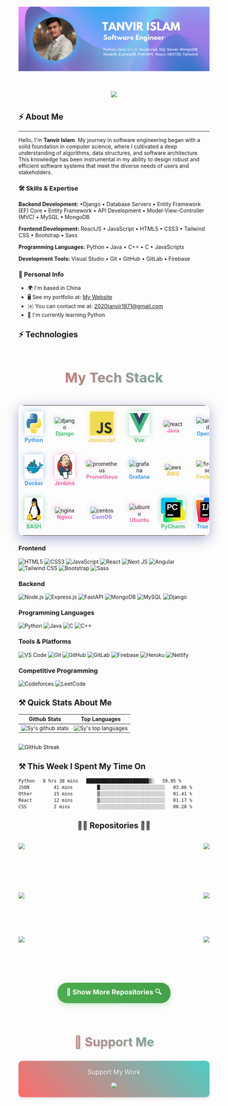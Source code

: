 ![GIF](https://github.com/Tanvir-yzu/Tanvir-yzu/blob/main/Tanvir%20islam%20(2).png)
<h1 align="center">
  <a href="https://git.io/typing-svg">
    <img src="https://readme-typing-svg.herokuapp.com/?lines=Hello,+There!+👋;I'm++Tanvir+Islam+.+.+.;I'm++a+Software++Engineer+&center=true&size=30">
  </a>
</h1>

## ⚡ About Me
-----------------

Hello, I'm **Tanvir Islam**. My journey in software engineering began with a solid foundation in computer science, where I cultivated a deep understanding of algorithms, data structures, and software architecture. This knowledge has been instrumental in my ability to design robust and efficient software systems that meet the diverse needs of users and stakeholders.

### 🛠️ Skills & Expertise

**Backend Development:** •Django  • Database Servers • Entity Framework (EF) Core • Entity Framework • API Development • Model-View-Controller (MVC) • MySQL • MongoDB


**Frontend Development:** ReactJS • JavaScript • HTML5 • CSS3 • Tailwind CSS • Bootstrap • Sass

**Programming Languages:** Python • Java • C++ • C • JavaScripts

**Development Tools:** Visual Studio • Git • GitHub • GitLab • Firebase 

### 📍 Personal Info
* 🌍  I'm based in China
* 🖥️  See my portfolio at: [My Website](http://tanvir-islam-portfolio.netlify.app/)
* ✉️  You can contact me at: [2020tanvir1971@gmail.com](mailto:2020tanvir1971@gmail.com)
* 🧠  I'm currently learning Python
## ⚡ Technologies

<h2 align="center" style="background: linear-gradient(45deg, #FF6B6B, #4ECDC4); -webkit-background-clip: text; -webkit-text-fill-color: transparent; padding: 20px; font-size: 36px; text-shadow: 2px 2px 4px rgba(0,0,0,0.1);">My Tech Stack</h2>

<table style="background: rgba(255,255,255,0.05); border-radius: 15px; box-shadow: 0 8px 32px 0 rgba(31,38,135,0.37); backdrop-filter: blur(4px); border: 1px solid rgba(255,255,255,0.18); margin: 20px auto;">
  <tr>
    <td align="center" style="padding: 15px; transition: all 0.3s ease;">
      <img alt="python" height=64px src="https://raw.githubusercontent.com/devicons/devicon/master/icons/python/python-original.svg" style="filter: drop-shadow(0 0 8px rgba(66,153,225,0.5));">
      <br><span style="font-weight: bold; color: #4299E1;">Python</span>
    </td>
    <td align="center" style="padding: 15px; transition: all 0.3s ease;">
      <img alt="django" height=64px src="https://cdn.worldvectorlogo.com/logos/django.svg" style="filter: drop-shadow(0 0 8px rgba(72,187,120,0.5));">
      <br><span style="font-weight: bold; color: #48BB78;">Django</span>
    </td>
    <td align="center" style="padding: 15px; transition: all 0.3s ease;">
      <img alt="javascript" height=64px src="https://raw.githubusercontent.com/devicons/devicon/master/icons/javascript/javascript-original.svg" style="filter: drop-shadow(0 0 8px rgba(236,201,75,0.5));">
      <br><span style="font-weight: bold; color: #ECC94B;">Javascript</span>
    </td>
    <td align="center" style="padding: 15px; transition: all 0.3s ease;">
      <img alt="vue" height=64px src="https://raw.githubusercontent.com/devicons/devicon/master/icons/vuejs/vuejs-original.svg" style="filter: drop-shadow(0 0 8px rgba(72,187,120,0.5));">
      <br><span style="font-weight: bold; color: #48BB78;">Vue</span>
    </td>
    <td align="center" style="padding: 15px; transition: all 0.3s ease;">
      <img alt="react" height=64px src="https://user-images.githubusercontent.com/39632170/109031546-077fa800-76ef-11eb-90ee-f49c93b996b7.png" style="filter: drop-shadow(0 0 8px rgba(237,100,166,0.5));">
      <br><span style="font-weight: bold; color: #ED64A6;">Java</span>
    </td>
    <td align="center" style="padding: 15px; transition: all 0.3s ease;">
      <img alt="tailwind" height=64px src="https://opencv.org/wp-content/uploads/2021/01/OpenCV-logo.png" style="filter: drop-shadow(0 0 8px rgba(66,153,225,0.5));">
      <br><span style="font-weight: bold; color: #4299E1;">OpenCV</span>
    </td>
    <td align="center" style="padding: 15px; transition: all 0.3s ease;">
      <img alt="tailwind" height=64px src="https://www.vectorlogo.zone/logos/tailwindcss/tailwindcss-icon.svg" style="filter: drop-shadow(0 0 8px rgba(56,178,172,0.5));">
      <br><span style="font-weight: bold; color: #38B2AC;">Tailwind</span>
    </td>
    <td align="center" style="padding: 15px; transition: all 0.3s ease;">
      <img alt="alpine" height=64px src="https://alpinejs.dev/alpine_long.svg" style="filter: drop-shadow(0 0 8px rgba(66,153,225,0.5));">
      <br><span style="font-weight: bold; color: #4299E1;">Alpine.js</span>
    </td>
  </tr>
  <tr>
    <td align="center" style="padding: 15px; transition: all 0.3s ease;">
      <img alt="docker" height=64px src="https://raw.githubusercontent.com/devicons/devicon/master/icons/docker/docker-original.svg" style="filter: drop-shadow(0 0 8px rgba(66,153,225,0.5));">
      <br><span style="font-weight: bold; color: #4299E1;">Docker</span>
    </td>
    <td align="center" style="padding: 15px; transition: all 0.3s ease;">
      <img alt="jenkins" height=64px src="https://raw.githubusercontent.com/devicons/devicon/master/icons/jenkins/jenkins-original.svg" style="filter: drop-shadow(0 0 8px rgba(237,100,166,0.5));">
      <br><span style="font-weight: bold; color: #ED64A6;">Jenkins</span>
    </td>
    <td align="center" style="padding: 15px; transition: all 0.3s ease;">
      <img alt="prometheus" height=64px src="https://cdn.worldvectorlogo.com/logos/prometheus.svg" style="filter: drop-shadow(0 0 8px rgba(237,100,166,0.5));">
      <br><span style="font-weight: bold; color: #ED64A6;">Prometheus</span>
    </td>
    <td align="center" style="padding: 15px; transition: all 0.3s ease;">
      <img alt="grafana" height=64px src="https://cdn.worldvectorlogo.com/logos/grafana.svg" style="filter: drop-shadow(0 0 8px rgba(66,153,225,0.5));">
      <br><span style="font-weight: bold; color: #4299E1;">Grafana</span>
    </td>
    <td align="center" style="padding: 15px; transition: all 0.3s ease;">
      <img alt="aws" height=64px src="https://cdn.worldvectorlogo.com/logos/aws-logo.svg" style="filter: drop-shadow(0 0 8px rgba(236,201,75,0.5));">
      <br><span style="font-weight: bold; color: #ECC94B;">AWS</span>
    </td>
    <td align="center" style="padding: 15px; transition: all 0.3s ease;">
      <img alt="firebase" height=64px src="https://cdn.worldvectorlogo.com/logos/firebase-1.svg" style="filter: drop-shadow(0 0 8px rgba(236,201,75,0.5));">
      <br><span style="font-weight: bold; color: #ECC94B;">Firebase</span>
    </td>
    <td align="center" style="padding: 15px; transition: all 0.3s ease;">
      <img alt="postgresql" height=64px src="https://raw.githubusercontent.com/devicons/devicon/master/icons/postgresql/postgresql-original.svg" style="filter: drop-shadow(0 0 8px rgba(66,153,225,0.5));">
      <br><span style="font-weight: bold; color: #4299E1;">PostgreSQL</span>
    </td>
    <td align="center" style="padding: 15px; transition: all 0.3s ease;">
      <img alt="mysql" height=64px src="https://raw.githubusercontent.com/devicons/devicon/master/icons/mysql/mysql-original.svg" style="filter: drop-shadow(0 0 8px rgba(66,153,225,0.5));">
      <br><span style="font-weight: bold; color: #4299E1;">MySQL</span>
    </td>
  </tr>
  <tr>
    <td align="center" style="padding: 15px; transition: all 0.3s ease;">
      <img alt="bash" height=64px src="https://raw.githubusercontent.com/devicons/devicon/master/icons/linux/linux-original.svg" style="filter: drop-shadow(0 0 8px rgba(72,187,120,0.5));">
      <br><span style="font-weight: bold; color: #48BB78;">BASH</span>
    </td>
    <td align="center" style="padding: 15px; transition: all 0.3s ease;">
      <img alt="nginx" height=64px src="https://cdn.worldvectorlogo.com/logos/nginx-1.svg" style="filter: drop-shadow(0 0 8px rgba(237,100,166,0.5));">
      <br><span style="font-weight: bold; color: #ED64A6;">Nginx</span>
    </td>
    <td align="center" style="padding: 15px; transition: all 0.3s ease;">
      <img alt="centos" height=64px src="https://cdn.worldvectorlogo.com/logos/centos-1.svg" style="filter: drop-shadow(0 0 8px rgba(159,122,234,0.5));">
      <br><span style="font-weight: bold; color: #9F7AEA;">CentOS</span>
    </td>
    <td align="center" style="padding: 15px; transition: all 0.3s ease;">
      <img alt="ubuntu" height=64px src="https://user-images.githubusercontent.com/39632170/109294252-25681c80-7857-11eb-9ec4-4fbdad9fadfc.png" style="filter: drop-shadow(0 0 8px rgba(237,100,166,0.5));">
      <br><span style="font-weight: bold; color: #ED64A6;">Ubuntu</span>
    </td>
    <td align="center" style="padding: 15px; transition: all 0.3s ease;">
      <img alt="pycharm" height=64px src="https://raw.githubusercontent.com/devicons/devicon/master/icons/pycharm/pycharm-original.svg" style="filter: drop-shadow(0 0 8px rgba(72,187,120,0.5));">
      <br><span style="font-weight: bold; color: #48BB78;">PyCharm</span>
    </td>
    <td align="center" style="padding: 15px; transition: all 0.3s ease;">
      <img alt="trae" height=64px src="https://raw.githubusercontent.com/devicons/devicon/master/icons/intellij/intellij-original.svg" style="filter: drop-shadow(0 0 8px rgba(66,153,225,0.5));">
      <br><span style="font-weight: bold; color: #4299E1;">Trae IDE</span>
    </td>
    <td align="center" style="padding: 15px; transition: all 0.3s ease;">
      <img alt="dart" height=64px src="https://cdn.worldvectorlogo.com/logos/dart.svg" style="filter: drop-shadow(0 0 8px rgba(66,153,225,0.5));">
      <br><span style="font-weight: bold; color: #4299E1;">Dart</span>
    </td>
    <td align="center" style="padding: 15px; transition: all 0.3s ease;">
      <img alt="flutter" height=64px src="https://raw.githubusercontent.com/devicons/devicon/master/icons/flutter/flutter-original.svg" style="filter: drop-shadow(0 0 8px rgba(66,153,225,0.5));">
      <br><span style="font-weight: bold; color: #4299E1;">Flutter</span>
    </td>
  </tr>
</table>

### Frontend
![HTML5](https://img.shields.io/badge/-HTML5-E34F26?style=for-the-badge&logo=html5&logoColor=white)
![CSS3](https://img.shields.io/badge/-CSS3-1572B6?style=for-the-badge&logo=css3&logoColor=white)
![JavaScript](https://img.shields.io/badge/-JavaScript-F7DF1E?style=for-the-badge&logo=javascript&logoColor=black)
![React](https://img.shields.io/badge/-React-61DAFB?style=for-the-badge&logo=react&logoColor=black)
![Next JS](https://img.shields.io/badge/Next-black?style=for-the-badge&logo=next.js&logoColor=white)
![Angular](https://img.shields.io/badge/-Angular-DD0031?style=for-the-badge&logo=angular&logoColor=white)
![Tailwind CSS](https://img.shields.io/badge/-Tailwind_CSS-38B2AC?style=for-the-badge&logo=tailwind-css&logoColor=white)
![Bootstrap](https://img.shields.io/badge/-Bootstrap-563D7C?style=for-the-badge&logo=bootstrap&logoColor=white)
![Sass](https://img.shields.io/badge/-Sass-CC6699?style=for-the-badge&logo=sass&logoColor=white)

### Backend
![Node.js](https://img.shields.io/badge/node.js-6DA55F?style=for-the-badge&logo=node.js&logoColor=white)
![Express.js](https://img.shields.io/badge/express.js-%23404d59.svg?style=for-the-badge&logo=express&logoColor=%2361DAFB)
![FastAPI](https://img.shields.io/badge/FastAPI-005571?style=for-the-badge&logo=fastapi&logoColor=white)
![MongoDB](https://img.shields.io/badge/-MongoDB-47A248?style=for-the-badge&logo=mongodb&logoColor=white)
![MySQL](https://img.shields.io/badge/-MySQL-4479A1?style=for-the-badge&logo=mysql&logoColor=white)
![Django](https://img.shields.io/badge/-Django-092E20?style=for-the-badge&logo=django&logoColor=white)

### Programming Languages
![Python](https://img.shields.io/badge/-Python-3776AB?style=for-the-badge&logo=python&logoColor=white)
![Java](https://img.shields.io/badge/-Java-007396?style=for-the-badge&logo=java&logoColor=white)
![C](https://img.shields.io/badge/-C-00599C?style=for-the-badge&logo=c&logoColor=white)
![C++](https://img.shields.io/badge/-C++-00599C?style=for-the-badge&logo=c%2B%2B&logoColor=white)

### Tools & Platforms
![VS Code](https://img.shields.io/badge/-VS_Code-007ACC?style=for-the-badge&logo=visual-studio-code&logoColor=white)
![Git](https://img.shields.io/badge/-Git-F05032?style=for-the-badge&logo=git&logoColor=white)
![GitHub](https://img.shields.io/badge/-GitHub-181717?style=for-the-badge&logo=github&logoColor=white)
![GitLab](https://img.shields.io/badge/-GitLab-FCA121?style=for-the-badge&logo=gitlab&logoColor=white)
![Firebase](https://img.shields.io/badge/Firebase-039BE5?style=for-the-badge&logo=Firebase&logoColor=white)
![Heroku](https://img.shields.io/badge/-Heroku-430098?style=for-the-badge&logo=heroku&logoColor=white)
![Netlify](https://img.shields.io/badge/-Netlify-00C7B7?style=for-the-badge&logo=netlify&logoColor=white)

### Competitive Programming
![Codeforces](https://img.shields.io/badge/Codeforces-445f9d?style=for-the-badge&logo=Codeforces&logoColor=white)
![LeetCode](https://img.shields.io/badge/LeetCode-000000?style=for-the-badge&logo=LeetCode&logoColor=#d16c06)


## ⚒ Quick Stats About Me

| Github Stats | Top Languages |
| --- | --- |
| ![Sy's github stats](https://github-readme-stats.vercel.app/api?username=Tanvir-yzu&show_icons=true&title_color=f6c32c&icon_color=f6c32c&text_color=9f9f9f&bg_color=151515&count_private=true) | ![Sy's top languages](https://github-readme-stats.vercel.app/api/top-langs/?username=Tanvir-yzu&show_icons=true&title_color=f6c32c&icon_color=f6c32c&text_color=9f9f9f&bg_color=151515&count_private=true&layout=compact) |



<h2 class="center">
 

</h2>



<img src="https://streak-stats.demolab.com?user=Tanvir-yzu&theme=earth&hide_border=true" alt="GitHub Streak" />








## ⚒ This Week I Spent My Time On
<!--START_SECTION:waka-->

```txt
Python   8 hrs 38 mins   ███████████████████████▒░   59.95 %
JSON         41 mins         █░░░░░░░░░░░░░░░░░░░░░░░░   03.86 %
Other        15 mins         ▒░░░░░░░░░░░░░░░░░░░░░░░░   01.41 %
React        12 mins         ▒░░░░░░░░░░░░░░░░░░░░░░░░   01.17 %
CSS          2 mins          ░░░░░░░░░░░░░░░░░░░░░░░░░   00.28 %
```

<!--END_SECTION:waka-->


<h2 align="center">👨‍💻 Repositories 👨‍💻</h2>
<br>
<div width="100%" align="center"><a align="left" href="https://github.com/Tanvir-yzu/face_recognition_project-main" title="Software"><img align="left" height="115" src="https://github-readme-stats.vercel.app/api/pin/?username=Tanvir-yzu&repo=face_recognition_project-main&theme=react&border_color=61dafb&border_radius=10"></a><a align="right" href="https://github.com/Tanvir-yzu/jarvis2.0" title="jarvis2.0"><img align="right" height="115" src="https://github-readme-stats.vercel.app/api/pin/?username=Tanvir-yzu&repo=jarvis2.0&theme=react&border_color=61dafb&border_radius=10"></a>
</div>

<br/><br/><br/><br/><br/><br/>
<div width="100%" align="center"><a align="left" href="https://github.com/Tanvir-yzu/face-detected" title="face-detected"><img align="left" height="115" src="https://github-readme-stats.vercel.app/api/pin/?username=Tanvir-yzu&repo=face-detected&theme=react&border_color=61dafb&border_radius=10"></a><a align="right" href="https://github.com/Tanvir-yzu/Graph-Algorithms-Visualizer-main" title="Graph-Algorithms-Visualizer-main"><img align="right" height="115" src="https://github-readme-stats.vercel.app/api/pin/?username=Tanvir-yzu&repo=Graph-Algorithms-Visualizer-main&theme=react&border_color=61dafb&border_radius=10"></a>
</div>


<br/><br/><br/><br/><br/><br/>


<div width="100%" align="center"><a align="left" href="https://github.com/Tanvir-yzu/eye_controlled_mouse" title="eye_controlled_mouse"><img align="left" height="115" src="https://github-readme-stats.vercel.app/api/pin/?username=Tanvir-yzu&repo=eye_controlled_mouse&theme=react&border_color=61dafb&border_radius=10"></a><a align="right" href="https://github.com/Tanvir-yzu/FastAPI" title="FastAPI"><img align="right" height="115" src="https://github-readme-stats.vercel.app/api/pin/?username=Tanvir-yzu&repo=FastAPI&theme=react&border_color=61dafb&border_radius=10"></a>
</div>
<br/><br/><br/><br/><br/><br/>

<h4 align="center">
  <a href="https://github.com/Tanvir-yzu?tab=repositories" 
     title="Show Repositories"
     style="
       display: inline-block;
       padding: 12px 24px;
       background: linear-gradient(45deg, #4CAF50, #45a049);
       color: white;
       text-decoration: none;
       border-radius: 25px;
       font-size: 18px;
       font-weight: bold;
       box-shadow: 0 4px 15px rgba(76, 175, 80, 0.3);
       transition: all 0.3s ease;
     "
     onmouseover="this.style.transform='scale(1.05)'; this.style.boxShadow='0 6px 20px rgba(76, 175, 80, 0.4)'"
     onmouseout="this.style.transform='scale(1)'; this.style.boxShadow='0 4px 15px rgba(76, 175, 80, 0.3)'"
  >
    🔎 Show More Repositories 🔍
  </a>
</h4>

<br/><br/>

<h2 align="center" 
    style="
      background: linear-gradient(45deg, #FF6B6B, #4ECDC4);
      -webkit-background-clip: text;
      -webkit-text-fill-color: transparent;
      font-size: 32px;
      margin: 20px 0;
      padding: 10px;
      text-shadow: 2px 2px 4px rgba(0,0,0,0.1);
    "
>
  🌱 Support Me 
</h2>

<div align="center" style="background: linear-gradient(45deg, #FF6B6B, #4ECDC4); padding: 20px; border-radius: 10px; box-shadow: 0 4px 6px rgba(0,0,0,0.1);">
    <p style="margin: 0; font-size: 1.2em; color: white; text-shadow: 1px 1px 2px rgba(0,0,0,0.2);">Support My Work</p>
    <br/>
    <a href="https://www.ko-fi.com/tanviryzu" style="text-decoration: none;">
        <img src="https://storage.ko-fi.com/cdn/kofi2.png?v=3" 
             width="150" 
             style="transition: transform 0.3s ease; border-radius: 8px;"
             onmouseover="this.style.transform='scale(1.1)'" 
             onmouseout="this.style.transform='scale(1.0)'"
        />
    </a>
</div>

